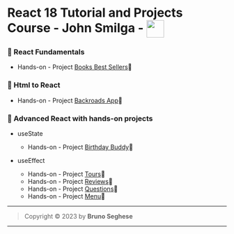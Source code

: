 # React 18 Tutorial and Projects Course - John Smilga - <img align="center" width="40" src="https://cdn.jsdelivr.net/gh/devicons/devicon/icons/react/react-original.svg" />

### 🔶 React Fundamentals

- Hands-on - Project [Books Best Sellers](https://sm-react-fundamentals.netlify.app/)🔗

### 🔶 Html to React

- Hands-on - Project [Backroads App](https://sm-react-backroads.netlify.app/)🔗

### 🔶 Advanced React with hands-on projects

- useState

  - Hands-on - Project [Birthday Buddy](https://sm-react-birthday-buddy.netlify.app/)🔗

- useEffect
  - Hands-on - Project [Tours](https://sm-react-tours.netlify.app/)🔗
  - Hands-on - Project [Reviews](https://sm-react-reviews.netlify.app/)🔗
  - Hands-on - Project [Questions](https://sm-react-questions.netlify.app/)🔗
  - Hands-on - Project [Menu](https://sm-react-menu.netlify.app/)🔗

---

> Copyright &copy; 2023 by **Bruno Seghese**

---
